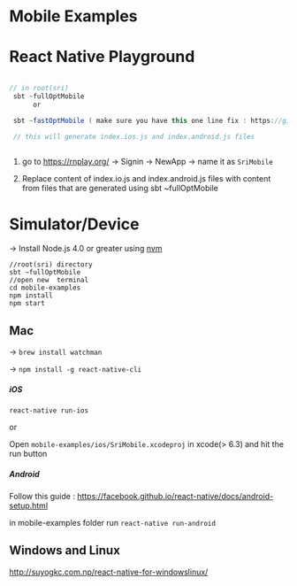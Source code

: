 # Mobile Examples

# React Native Playground

```scala

// in root(sri)
 sbt ~fullOptMobile
      or

 sbt ~fastOptMobile ( make sure you have this one line fix : https://github.com/facebook/react-native/pull/4830/files )

 // this will generate index.ios.js and index.android.js files
 
```

1) go to https://rnplay.org/ ->  Signin  -> NewApp -> name it as `SriMobile`

2) Replace content of index.io.js and index.android.js files with content from files that are generated using sbt ~fullOptMobile


# Simulator/Device 

-> Install Node.js 4.0 or greater using [nvm](https://github.com/creationix/nvm#installation)

```
//root(sri) directory
sbt ~fullOptMobile
//open new  terminal
cd mobile-examples
npm install
npm start
```

## Mac

-> `brew install watchman`

-> `npm install -g react-native-cli`

#####  iOS

`react-native run-ios`

or

Open  `mobile-examples/ios/SriMobile.xcodeproj` in xcode(> 6.3) and hit the run button

##### Android
Follow this guide : https://facebook.github.io/react-native/docs/android-setup.html

in mobile-examples folder run `react-native run-android`

## Windows and Linux

http://suyogkc.com.np/react-native-for-windowslinux/
